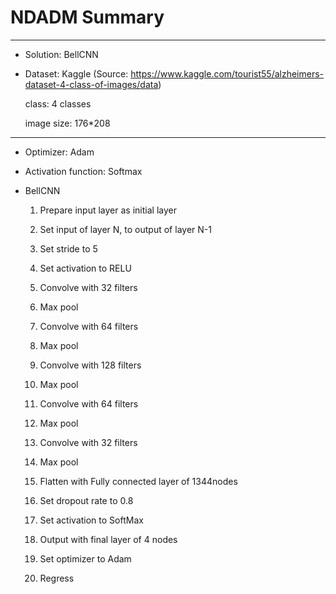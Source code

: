 # NDADM Summary

---

- Solution: BellCNN

- Dataset: Kaggle
  (Source: https://www.kaggle.com/tourist55/alzheimers-dataset-4-class-of-images/data)

  class: 4 classes

  image size: 176*208

---

- Optimizer: Adam

- Activation function: Softmax

- BellCNN

  1. Prepare input layer as initial layer
  2. Set input of layer N, to output of layer N-1

  3. Set stride to 5

  4. Set activation to RELU
  5. Convolve with 32 filters
  6. Max pool
  7. Convolve with 64 filters
  8. Max pool
  9. Convolve with 128 filters
  10. Max pool
  11. Convolve with 64 filters
  12. Max pool
  13. Convolve with 32 filters
  14. Max pool
  15. Flatten with Fully connected layer of 1344nodes
  16. Set dropout rate to 0.8
  17. Set activation to SoftMax
  18. Output with final layer of 4 nodes
  19. Set optimizer to Adam
  20. Regress

